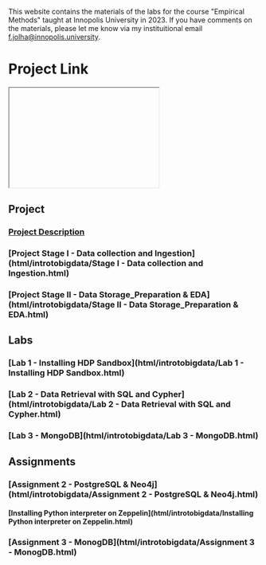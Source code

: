 This website contains the materials of the labs for the course "Empirical Methods" taught at Innopolis University in 2023. If you have comments on the materials, please let me know via my instituitional email f.jolha@innopolis.university.

# Project Link
<div>
  <iframe 
<!--     id="projectlinkid"
      title="Project Link"
      width="300"
      height="200" -->
      src="https://hackmd.io/@firasj/BJXv-qDTh">
  </iframe>
</div>



## Project
### [Project Description](html/introtobigdata/Project%20Description.html)
### [Project Stage I - Data collection and Ingestion](html/introtobigdata/Stage I - Data collection and Ingestion.html)
### [Project Stage II - Data Storage_Preparation & EDA](html/introtobigdata/Stage II - Data Storage_Preparation & EDA.html)


## Labs
### [Lab 1 - Installing HDP Sandbox](html/introtobigdata/Lab 1 - Installing HDP Sandbox.html)
### [Lab 2 - Data Retrieval with SQL and Cypher](html/introtobigdata/Lab 2 - Data Retrieval with SQL and Cypher.html)
### [Lab 3 - MongoDB](html/introtobigdata/Lab 3 - MongoDB.html)

## Assignments
### [Assignment 2 - PostgreSQL & Neo4j](html/introtobigdata/Assignment 2 - PostgreSQL & Neo4j.html)
#### [Installing Python interpreter on Zeppelin](html/introtobigdata/Installing Python interpreter on Zeppelin.html)
### [Assignment 3 - MonogDB](html/introtobigdata/Assignment 3 - MonogDB.html)
